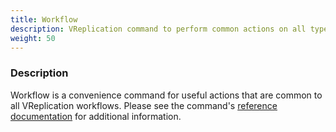 ```yaml
---
title: Workflow
description: VReplication command to perform common actions on all types of workflows
weight: 50
---
```


### Description

Workflow is a convenience command for useful actions that are common to all VReplication workflows. Please see the command's [reference documentation](../../../reference/programs/vtctldclient/vtctldclient_workflow/) for additional information.
